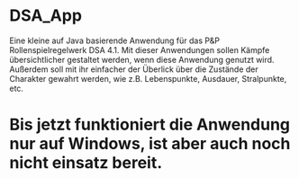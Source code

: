 # DSA_App

Eine kleine auf Java basierende Anwendung für das P&P Rollenspielregelwerk DSA 4.1.
Mit dieser Anwendungen sollen Kämpfe übersichtlicher gestaltet werden, wenn diese Anwendung
genutzt wird.
Außerdem soll mit ihr einfacher der Überlick über die Zustände der Charakter gewahrt werden, 
 wie z.B. Lebenspunkte, Ausdauer, Stralpunkte, etc.
 
# Bis jetzt funktioniert die Anwendung nur auf Windows, ist aber auch noch nicht einsatz bereit.
